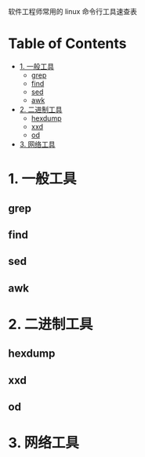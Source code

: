 软件工程师常用的 linux 命令行工具速查表

Table of Contents
=================

* [1. 一般工具](#1-一般工具)
   * [grep](#grep)
   * [find](#find)
   * [sed](#sed)
   * [awk](#awk)
* [2. 二进制工具](#2-二进制工具)
   * [hexdump](#hexdump)
   * [xxd](#xxd)
   * [od](#od)
* [3. 网络工具](#3-网络工具)

# 1. 一般工具
## grep
## find
## sed
## awk

# 2. 二进制工具
## hexdump
## xxd
## od

# 3. 网络工具
